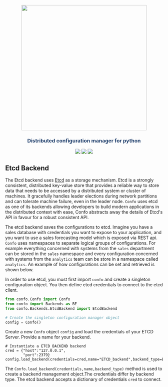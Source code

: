 


<p align="center"><img src="https://raw.githubusercontent.com/sambe-consulting/confo/master/assets/logo.png" width="400"></p>

<p align="center"><h3 style="color: #193967; text-align: center">Distributed configuration manager for python</h3></p>

<p align="center">
<a href="https://github.com/sambe-consulting/confo/actions/workflows/pytest-workflow.yml"><img src="https://github.com/sambe-consulting/confo/actions/workflows/pytest-workflow.yml/badge.svg"></a>
<a href="https://houndci.com"><img src="https://img.shields.io/badge/Reviewed_by-Hound-8E64B0.svg"></a>
<a href="https://github.com/apache/zookeeper/blob/master/LICENSE.txt"><img src="https://img.shields.io/github/license/apache/zookeeper"></a>


</p>

## Etcd Backend
The Etcd backend  uses <a href="https://etcd.io/" > Etcd</a> as a storage mechanism.
Etcd is a strongly consistent, distributed key-value store that provides a reliable way to store data that needs to be
accessed by a distributed system or cluster of machines. It gracefully handles leader elections
during network partitions and can tolerate machine failure, even in the leader node. `Confo` uses etcd as one of its backends allowing developers
to build modern applications in the distributed context with ease, Confo abstracts away the details of Etcd's API in favour for a robust consistent API.


The etcd backend saves the configurations to etcd. Imagine you have a sales database with credentials you want to expose to your application, and you want to use a sales forecasting model which is exposed via REST api. `Confo` uses namespaces to separate logical groups of configurations. For example everything concerned with systems from the `sales` department can be stored in the `sales` namespace and every configuration concerned with systems from the `analytics` team can be store in a namespace called `analytics`.
An example of how configurations can be set and retrieved is shown below.

In order to use etcd, you must first import `confo` and create a singleton configuration object. You then define etcd credentials to connect to the etcd client.

```python
from confo.Confo import Confo
from confo import Backends as BE
from confo.Backends.EtcdBackend import EtcdBackend

# Create the singleton configuration manager object
config = Confo()
```

Create a new `Confo` object `config` and load the credentials of your ETCD Server. Provide a name for your backend.

```
# Instantiate a ETCD_BACKEND backend 
cred = {"host":"127.0.0.1",  
        "port":2379}
config.load_backend(credentials=cred,name="ETCD_backend",backend_type=BE.ETCD_BACKEND)
```


The `Confo.load_backend(credentials,name,backend_type)` method is used to create a backend management object.The credentials differ by backend type. The etcd backend accepts a dictionary of credentials `cred` to connect.
